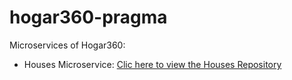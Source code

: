 # hogar360-pragma

Microservices of Hogar360:
- Houses Microservice: [Clic here to view the Houses Repository](https://github.com/JohanJurado/houses-hogar360)
